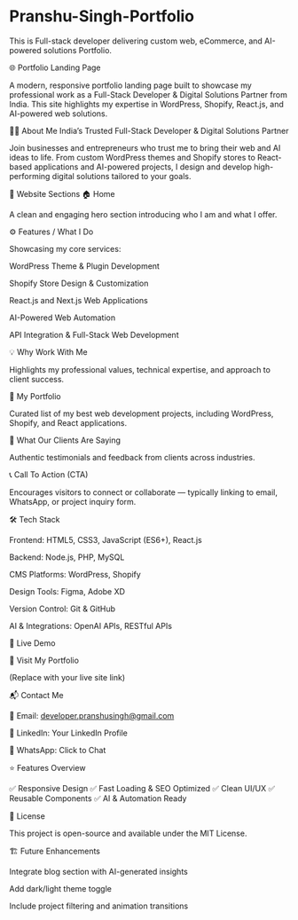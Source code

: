 # Pranshu-Singh-Portfolio
This is Full-stack developer delivering custom web, eCommerce, and AI-powered solutions Portfolio.

🌐 Portfolio Landing Page

A modern, responsive portfolio landing page built to showcase my professional work as a Full-Stack Developer & Digital Solutions Partner from India.
This site highlights my expertise in WordPress, Shopify, React.js, and AI-powered web solutions.

🧑‍💻 About Me
India’s Trusted Full-Stack Developer & Digital Solutions Partner

Join businesses and entrepreneurs who trust me to bring their web and AI ideas to life.
From custom WordPress themes and Shopify stores to React-based applications and AI-powered projects, I design and develop high-performing digital solutions tailored to your goals.

🚀 Website Sections
🏠 Home

A clean and engaging hero section introducing who I am and what I offer.

⚙️ Features / What I Do

Showcasing my core services:

WordPress Theme & Plugin Development

Shopify Store Design & Customization

React.js and Next.js Web Applications

AI-Powered Web Automation

API Integration & Full-Stack Web Development

💡 Why Work With Me

Highlights my professional values, technical expertise, and approach to client success.

💼 My Portfolio

Curated list of my best web development projects, including WordPress, Shopify, and React applications.

💬 What Our Clients Are Saying

Authentic testimonials and feedback from clients across industries.

📞 Call To Action (CTA)

Encourages visitors to connect or collaborate — typically linking to email, WhatsApp, or project inquiry form.

🛠️ Tech Stack

Frontend: HTML5, CSS3, JavaScript (ES6+), React.js

Backend: Node.js, PHP, MySQL

CMS Platforms: WordPress, Shopify

Design Tools: Figma, Adobe XD

Version Control: Git & GitHub

AI & Integrations: OpenAI APIs, RESTful APIs

📱 Live Demo

🔗 Visit My Portfolio

(Replace with your live site link)

📬 Contact Me

📧 Email: developer.pranshusingh@gmail.com

💼 LinkedIn: Your LinkedIn Profile

💬 WhatsApp: Click to Chat

⭐ Features Overview

✅ Responsive Design
✅ Fast Loading & SEO Optimized
✅ Clean UI/UX
✅ Reusable Components
✅ AI & Automation Ready

🧾 License

This project is open-source and available under the MIT License.

🏗️ Future Enhancements

Integrate blog section with AI-generated insights

Add dark/light theme toggle

Include project filtering and animation transitions
